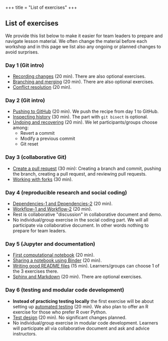 +++
title = "List of exercises"
+++

## List of exercises

We provide this list below to make it easier for team leaders to prepare and navigate
lesson material.  We often change the material before each workshop and in this
page we list also any ongoing or planned changes to avoid surprises.


### Day 1 (Git intro)

- [Recording changes](https://coderefinery.github.io/git-intro/basics/#exercise-record-changes) (20 min). There are also optional exercises.
- [Branching and merging](https://coderefinery.github.io/git-intro/branches/#exercise-create-and-commit-to-branches) (20 min). There are also optional exercises.
- [Conflict resolution](https://coderefinery.github.io/git-intro/conflicts/#exercise-create-and-resolve-a-conflict) (20 min).


### Day 2 (Git intro)

- [Pushing to GitHub](https://coderefinery.github.io/git-intro/remotes/#pushing-our-guacamole-recipe-repository-to-github) (20 min). We push the recipe from day 1 to GitHub.
- [Inspecting history](https://coderefinery.github.io/git-intro/archaeology/#exercise-basic-archaeology-commands) (30 min). The part with `git bisect` is optional.
- [Undoing and recovering](https://coderefinery.github.io/git-intro/recovering/) (20 min). We let participants/groups choose among:
  - Revert a commit
  - Modify a previous commit
  - Git reset


### Day 3 (collaborative Git)

- [Create a pull request](https://coderefinery.github.io/git-collaborative/centralized/#exercise-preparation) (30 min):
  Creating a branch and commit, pushing the branch, creating a pull request, and reviewing pull requests.
- [Working with forks](https://coderefinery.github.io/git-collaborative/distributed/#exercise-preparation) (30 min).


### Day 4 (reproducible research and social coding)

- [Dependencies-1 and Dependencies-2](https://coderefinery.github.io/reproducible-research/dependencies/#exercises) (20 min).
- [Workflow-1 and Workflow-2](https://coderefinery.github.io/reproducible-research/workflow-management/#exercise) (20 min).
- Rest is collaborative "discussion" in collaborative document and demo.
- No individual/group exercise in the social coding part. We will all participate via collaborative document.
  In other words nothing to prepare for team leaders.


### Day 5 (Jupyter and documentation)

- [First computational notebook](https://coderefinery.github.io/jupyter/first-notebook/#an-example-computational-notebook) (20 min).
- [Sharing a notebook using Binder](https://coderefinery.github.io/jupyter/sharing/) (20 min).
- [Writing good README files](https://coderefinery.github.io/documentation/writing-readme-files/) (15 min). Learners/groups can choose 1 of the 3 exercises there.
- [Sphinx and Markdown](https://coderefinery.github.io/documentation/sphinx/#exercise-sphinx-content) (20 min). There are optional exercises.


### Day 6 (testing and modular code development)

- **Instead of practicing testing locally** the first exercise will be about
  setting up [automated testing](https://coderefinery.github.io/testing/continuous-integration/) (20 min).
  We also plan to offer an R exercise for those who prefer R over Python.
- [Test design](https://coderefinery.github.io/testing/test-design/) (20 min). No significant changes planned.
- No individual/group exercise in modular code development. Learners will
  participate all via collaborative document and ask and advice instructors.
